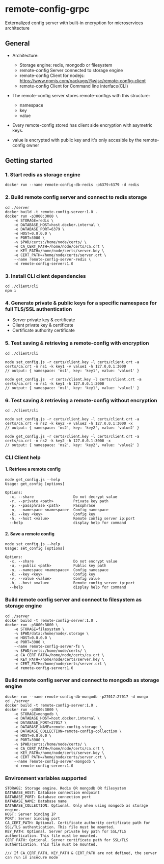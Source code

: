# remote-config-grpc 

Externalized config server with built-in encryption for microservices architecture

## General

- Architecture:
    - Storage engine: redis, mongodb or filesystem
    - remote-config Server connected to storage engine
    - remote-config Client for nodejs: https://www.npmjs.com/package/@wjsc/remote-config-client
    - remote-config Client for Command line interface(CLI)

- The remote-config server stores remote-configs with this structure:
    - namespace
    - key
    - value

- Every remote-config stored has client side encryption with asymetric keys.
- value is encrypted with public key and it's only accesible by the remote-config owner


## Getting started
### 1. Start redis as storage engine
```
docker run --name remote-config-db-redis -p6379:6379 -d redis
```

### 2. Build remote config server and connect to redis storage
```
cd ./server
docker build -t remote-config-server:1.0 . 
docker run -p3000:3000 \
    -e STORAGE=redis \
    -e DATABASE_HOST=host.docker.internal \
    -e DATABASE_PORT=6379 \
    -e HOST=0.0.0.0 \
    -e PORT=3000 \
    -v $PWD/certs:/home/node/certs/ \
    -e CA_CERT_PATH=/home/node/certs/ca.crt \
    -e KEY_PATH=/home/node/certs/server.key \
    -e CERT_PATH=/home/node/certs/server.crt \
    --name remote-config-server-redis \
    -d remote-config-server:1.0
```

### 3. Install CLI client dependencies
```
cd ./client/cli
npm i
```

### 4. Generate private & public keys for a specific namespace for full TLS/SSL authentication
- Server private key & certificate
- Client private key & certificate 
- Certificate authority certificate


### 5. Test saving & retrieving a remote-config with encryption
```
cd ./client/cli

node set_config.js -r certs/client.key -l certs/client.crt -a certs/ca.crt -n ns1 -k key1 -v value1 -h 127.0.0.1:3000
// output: { namespace: 'ns1', key: 'key1', value: 'value1' }

node get_config.js  -r certs/client.key -l certs/client.crt -a certs/ca.crt -n ns1 -k key1 -h 127.0.0.1:3000
// output: { namespace: 'ns1', key: 'key1', value: 'value1' }
```

### 6. Test saving & retrieving a remote-config without encryption
```
cd ./client/cli

node set_config.js -r certs/client.key -l certs/client.crt -a certs/ca.crt -n ns2 -k key2 -v value2 -h 127.0.0.1:3000 -x
// output: { namespace: 'ns2', key: 'key2', value: 'value2' }

node get_config.js -r certs/client.key -l certs/client.crt -a certs/ca.crt -n ns2 -k key2 -h 127.0.0.1:3000 -x
// output: { namespace: 'ns2', key: 'key2', value: 'value2' }
```


### CLI Client help

#### 1. Retrieve a remote config
```
node get_config.js --help
Usage: get_config [options]

Options:
  -x, --share                  Do not decrypt value
  -r, --private <path>         Private key path
  -p, --passphrase <path>      Passphrase
  -n, --namespace <namespace>  Config namespace
  -k, --key <key>              Config key
  -h, --host <value>           Remote config server ip:port
  --help                       display help for command

```

#### 2. Save a remote config
```
node set_config.js --help
Usage: set_config [options]

Options:
  -x, --share                  Do not encrypt value
  -u, --public <path>          Public key path
  -n, --namespace <namespace>  Config namespace
  -k, --key <key>              Config key
  -v, --value <value>          Config value
  -h, --host <value>           Remote config server ip:port
  --help                       display help for command
```


### Build remote config server and connect to filesystem as storage engine
```
cd ./server
docker build -t remote-config-server:1.0 .
docker run -p3000:3000 \
    -e STORAGE=filesystem \
    -v $PWD/data:/home/node/.storage \
    -e HOST=0.0.0.0 \
    -e PORT=3000 \
    --name remote-config-server-fs \
    -v $PWD/certs:/home/node/certs/ \
    -e CA_CERT_PATH=/home/node/certs/ca.crt \
    -e KEY_PATH=/home/node/certs/server.key \
    -e CERT_PATH=/home/node/certs/server.crt \
    -d remote-config-server:1.0
```


### Build remote config server and connect to mongodb as storage engine
```
docker run --name remote-config-db-mongodb -p27017:27017 -d mongo
cd ./server
docker build -t remote-config-server:1.0 .
docker run -p3000:3000 \
    -e STORAGE=mongodb \
    -e DATABASE_HOST=host.docker.internal \
    -e DATABASE_PORT=27017 \
    -e DATABASE_NAME=remote-config-storage \
    -e DATABASE_COLLECTION=remote-config-collection \
    -e HOST=0.0.0.0 \
    -e PORT=3000 \
    -v $PWD/certs:/home/node/certs/ \
    -e CA_CERT_PATH=/home/node/certs/ca.crt \
    -e KEY_PATH=/home/node/certs/server.key \
    -e CERT_PATH=/home/node/certs/server.crt \
    --name remote-config-server-mongodb \
    -d remote-config-server:1.0
```

### Environment variables supported
```
STORAGE: Storage engine. Redis OR mongodb OR filesystem
DATABASE_HOST: Database connection endpoint
DATABASE_PORT: Database connection port
DATABASE_NAME: Database name
DATABASE_COLLECTION: Optional. Only when using mongodb as storage engine.
HOST: Server binding IP
PORT: Server binding port
CA_CERT_PATH: Optional. Certificate authority certificate path for SSL/TLS authentication. This file must be mounted.
KEY_PATH: Optional. Server private key path for SSL/TLS authentication. This file must be mounted.
CERT_PATH: Optional. Server certificate path for SSL/TLS authentication. This file must be mounted.

/// If CA_CERT_PATH, KEY_PATH & CERT_PATH are not defined, the server can run in insecure mode
```
